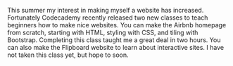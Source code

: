This summer my interest in making myself a website has increased. Fortunately Codecademy recently released two new classes to teach beginners how to make nice websites. You can make the Airbnb homepage from scratch, starting with HTML, styling with CSS, and tiling with Bootstrap. Completing this class taught me a great deal in two hours. You can also make the Flipboard website to learn about interactive sites. I have not taken this class yet, but hope to soon.